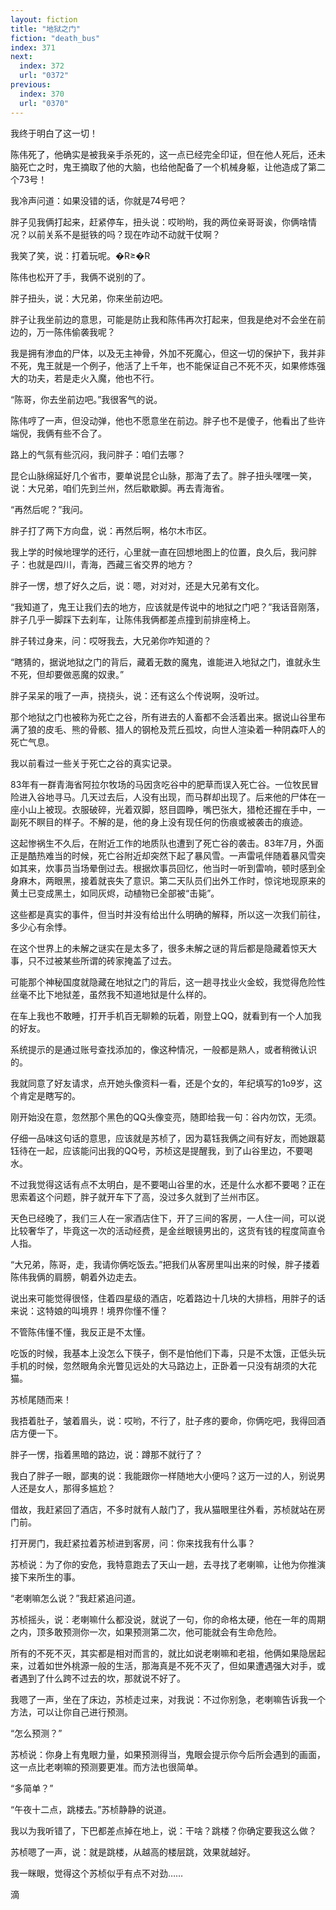 ```yaml
---
layout: fiction
title: "地狱之门"
fiction: "death_bus"
index: 371
next:
  index: 372
  url: "0372"
previous:
  index: 370
  url: "0370"
---
```

我终于明白了这一切！

陈伟死了，他确实是被我亲手杀死的，这一点已经完全印证，但在他人死后，还未脑死亡之时，鬼王摘取了他的大脑，也给他配备了一个机械身躯，让他造成了第二个73号！

我冷声问道：如果没错的话，你就是74号吧？

胖子见我俩打起来，赶紧停车，扭头说：哎哟哟，我的两位亲哥哥诶，你俩啥情况？以前关系不是挺铁的吗？现在咋动不动就干仗啊？

我笑了笑，说：打着玩呢。�R≥�R

陈伟也松开了手，我俩不说别的了。

胖子扭头，说：大兄弟，你来坐前边吧。

胖子让我坐前边的意思，可能是防止我和陈伟再次打起来，但我是绝对不会坐在前边的，万一陈伟偷袭我呢？

我是拥有渗血的尸体，以及无主神骨，外加不死魔心，但这一切的保护下，我并非不死，鬼王就是一个例子，他活了上千年，也不能保证自己不死不灭，如果修炼强大的功夫，若是走火入魔，他也不行。

“陈哥，你去坐前边吧。”我很客气的说。

陈伟哼了一声，但没动弹，他也不愿意坐在前边。胖子也不是傻子，他看出了些许端倪，我俩有些不合了。

路上的气氛有些沉闷，我问胖子：咱们去哪？

昆仑山脉绵延好几个省市，要单说昆仑山脉，那海了去了。胖子扭头嘿嘿一笑，说：大兄弟，咱们先到兰州，然后歇歇脚。再去青海省。

“再然后呢？”我问。

胖子打了两下方向盘，说：再然后啊，格尔木市区。

我上学的时候地理学的还行，心里就一直在回想地图上的位置，良久后，我问胖子：也就是四川，青海，西藏三省交界的地方？

胖子一愣，想了好久之后，说：嗯，对对对，还是大兄弟有文化。

“我知道了，鬼王让我们去的地方，应该就是传说中的地狱之门吧？”我话音刚落，胖子几乎一脚踩下去刹车，让陈伟我俩都差点撞到前排座椅上。

胖子转过身来，问：哎呀我去，大兄弟你咋知道的？

“瞎猜的，据说地狱之门的背后，藏着无数的魔鬼，谁能进入地狱之门，谁就永生不死，但却要做恶魔的奴隶。”

胖子呆呆的哦了一声，挠挠头，说：还有这么个传说啊，没听过。

那个地狱之门也被称为死亡之谷，所有进去的人畜都不会活着出来。据说山谷里布满了狼的皮毛、熊的骨骸、猎人的钢枪及荒丘孤坟，向世人渲染着一种阴森吓人的死亡气息。

我以前看过一些关于死亡之谷的真实记录。

83年有一群青海省阿拉尔牧场的马因贪吃谷中的肥草而误入死亡谷。一位牧民冒险进入谷地寻马。几天过去后，人没有出现，而马群却出现了。后来他的尸体在一座小山上被现。衣服破碎，光着双脚，怒目圆睁，嘴巴张大，猎枪还握在手中，一副死不瞑目的样子。不解的是，他的身上没有现任何的伤痕或被袭击的痕迹。

这起惨祸生不久后，在附近工作的地质队也遭到了死亡谷的袭击。83年7月，外面正是酷热难当的时候，死亡谷附近却突然下起了暴风雪。一声雷吼伴随着暴风雪突如其来，炊事员当场晕倒过去。根据炊事员回忆，他当时一听到雷响，顿时感到全身麻木，两眼黑，接着就丧失了意识。第二天队员们出外工作时，惊诧地现原来的黄土已变成黑土，如同灰烬，动植物已全部被“击毙”。

这些都是真实的事件，但当时并没有给出什么明确的解释，所以这一次我们前往，多少心有余悸。

在这个世界上的未解之谜实在是太多了，很多未解之谜的背后都是隐藏着惊天大事，只不过被某些所谓的砖家掩盖了过去。

可能那个神秘国度就隐藏在地狱之门的背后，这一趟寻找业火金蛟，我觉得危险性丝毫不比下地狱差，虽然我不知道地狱是什么样的。

在车上我也不敢睡，打开手机百无聊赖的玩着，刚登上QQ，就看到有一个人加我的好友。

系统提示的是通过账号查找添加的，像这种情况，一般都是熟人，或者稍微认识的。

我就同意了好友请求，点开她头像资料一看，还是个女的，年纪填写的1o9岁，这个肯定是瞎写的。

刚开始没在意，忽然那个黑色的QQ头像变亮，随即给我一句：谷内勿饮，无须。

仔细一品味这句话的意思，应该就是苏桢了，因为葛钰我俩之间有好友，而她跟葛钰待在一起，应该能问出我的QQ号，苏桢这是提醒我，到了山谷里边，不要喝水。

不过我觉得这话有点不太明白，是不要喝山谷里的水，还是什么水都不要喝？正在思索着这个问题，胖子就开车下了高，没过多久就到了兰州市区。

天色已经晚了，我们三人在一家酒店住下，开了三间的客房，一人住一间，可以说比较奢华了，毕竟这一次的活动经费，是金丝眼镜男出的，这货有钱的程度简直令人指。

“大兄弟，陈哥，走，我请你俩吃饭去。”把我们从客房里叫出来的时候，胖子搂着陈伟我俩的肩膀，朝着外边走去。

说出来可能觉得很怪，住着四星级的酒店，吃着路边十几块的大排档，用胖子的话来说：这特娘的叫境界！境界你懂不懂？

不管陈伟懂不懂，我反正是不太懂。

吃饭的时候，我基本上没怎么下筷子，倒不是怕他们下毒，只是不太饿，正低头玩手机的时候，忽然眼角余光瞥见远处的大马路边上，正卧着一只没有胡须的大花猫。

苏桢尾随而来！

我捂着肚子，皱着眉头，说：哎哟，不行了，肚子疼的要命，你俩吃吧，我得回酒店方便一下。

胖子一愣，指着黑暗的路边，说：蹲那不就行了？

我白了胖子一眼，鄙夷的说：我能跟你一样随地大小便吗？这万一过的人，别说男人还是女人，那得多尴尬？

借故，我赶紧回了酒店，不多时就有人敲门了，我从猫眼里往外看，苏桢就站在房门前。

打开房门，我赶紧拉着苏桢进到客房，问：你来找我有什么事？

苏桢说：为了你的安危，我特意跑去了天山一趟，去寻找了老喇嘛，让他为你推演接下来所生的事。

“老喇嘛怎么说？”我赶紧追问道。

苏桢摇头，说：老喇嘛什么都没说，就说了一句，你的命格太硬，他在一年的周期之内，顶多敢预测你一次，如果预测第二次，他可能就会有生命危险。

所有的不死不灭，其实都是相对而言的，就比如说老喇嘛和老祖，他俩如果隐居起来，过着如世外桃源一般的生活，那海真是不死不灭了，但如果遭遇强大对手，或者遇到了什么跨不过去的坎，那就说不好了。

我嗯了一声，坐在了床边，苏桢走过来，对我说：不过你别急，老喇嘛告诉我一个方法，可以让你自己进行预测。

“怎么预测？”

苏桢说：你身上有鬼眼力量，如果预测得当，鬼眼会提示你今后所会遇到的画面，这一点比老喇嘛的预测要更准。而方法也很简单。

“多简单？”

“午夜十二点，跳楼去。”苏桢静静的说道。

我以为我听错了，下巴都差点掉在地上，说：干啥？跳楼？你确定要我这么做？

苏桢嗯了一声，说：就是跳楼，从越高的楼层跳，效果就越好。

我一眯眼，觉得这个苏桢似乎有点不对劲……



滴